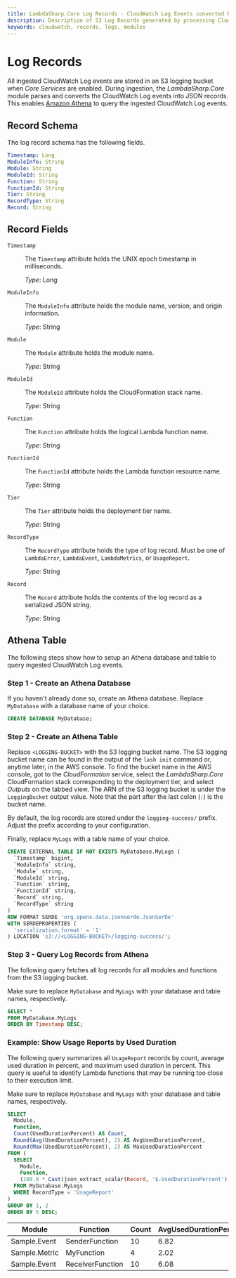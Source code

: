 ```yaml
---
title: LambdaSharp.Core Log Records - CloudWatch Log Events converted by LambdaSharp.Core - LambdaSharp
description: Description of S3 Log Records generated by processing CloudWatch Log events
keywords: cloudwatch, records, logs, modules
---
```


# Log Records

All ingested CloudWatch Log events are stored in an S3 logging bucket when _Core Services_ are enabled. During ingestion, the _LambdaSharp.Core_ module parses and converts the CloudWatch Log events into JSON records. This enables [Amazon Athena](https://aws.amazon.com/athena/) to query the ingested CloudWatch Log events.

## Record Schema

The log record schema has the following fields.

```yaml
Timestamp: Long
ModuleInfo: String
Module: String
ModuleId: String
Function: String
FunctionId: String
Tier: String
RecordType: String
Record: String
```

## Record Fields

<dl>

<dt><code>Timestamp</code></dt>
<dd>

The <code>Timestamp</code> attribute holds the UNIX epoch timestamp in milliseconds.

<i>Type</i>: Long
</dd>

<dt><code>ModuleInfo</code></dt>
<dd>

The <code>ModuleInfo</code> attribute holds the module name, version, and origin information.

<i>Type</i>: String
</dd>

<dt><code>Module</code></dt>
<dd>

The <code>Module</code> attribute holds the module name.

<i>Type</i>: String
</dd>

<dt><code>ModuleId</code></dt>
<dd>

The <code>ModuleId</code> attribute holds the CloudFormation stack name.

<i>Type</i>: String
</dd>

<dt><code>Function</code></dt>
<dd>

The <code>Function</code> attribute holds the logical Lambda function name.

<i>Type</i>: String
</dd>

<dt><code>FunctionId</code></dt>
<dd>

The <code>FunctionId</code> attribute holds the Lambda function resource name.

<i>Type</i>: String
</dd>

<dt><code>Tier</code></dt>
<dd>

The <code>Tier</code> attribute holds the deployment tier name.

<i>Type</i>: String
</dd>

<dt><code>RecordType</code></dt>
<dd>

The <code>RecordType</code> attribute holds the type of log record. Must be one of <code>LambdaError</code>, <code>LambdaEvent</code>, <code>LambdaMetrics</code>, or <code>UsageReport</code>.

<i>Type</i>: String
</dd>

<dt><code>Record</code></dt>
<dd>

The <code>Record</code> attribute holds the contents of the log record as a serialized JSON string.

<i>Type</i>: String
</dd>

</dl>

## Athena Table

The following steps show how to setup an Athena database and table to query ingested CloudWatch Log events.

### Step 1 - Create an Athena Database

If you haven't already done so, create an Athena database. Replace `MyDatabase` with a database name of your choice.

```sql
CREATE DATABASE MyDatabase;
```

### Step 2 - Create an Athena Table

Replace `<LOGGING-BUCKET>` with the S3 logging bucket name. The S3 logging bucket name can be found in the output of the `lash init` command or, anytime later, in the AWS console. To find the bucket name in the AWS console, got to the _CloudFormation_ service, select the _LambdaSharp.Core_ CloudFormation stack corresponding to the deployment tier, and select _Outputs_ on the tabbed view. The ARN of the S3 logging bucket is under the `LoggingBucket` output value. Note that the part after the last colon (`:`) is the bucket name.

By default, the log records are stored under the `logging-success/` prefix. Adjust the prefix according to your configuration.

Finally, replace `MyLogs` with a table name of your choice.

```sql
CREATE EXTERNAL TABLE IF NOT EXISTS MyDatabase.MyLogs (
  `Timestamp` bigint,
  `ModuleInfo` string,
  `Module` string,
  `ModuleId` string,
  `Function` string,
  `FunctionId` string,
  `Record` string,
  `RecordType` string
)
ROW FORMAT SERDE 'org.openx.data.jsonserde.JsonSerDe'
WITH SERDEPROPERTIES (
  'serialization.format' = '1'
) LOCATION 's3://<LOGGING-BUCKET>/logging-success/';
```

### Step 3 - Query Log Records from Athena

The following query fetches all log records for all modules and functions from the S3 logging bucket.

Make sure to replace `MyDatabase` and `MyLogs` with your database and table names, respectively.

```sql
SELECT *
FROM MyDatabase.MyLogs
ORDER BY Timestamp DESC;
```

### Example: Show Usage Reports by Used Duration

The following query summarizes all `UsageReport` records by count, average used duration in percent, and maximum used duration in percent. This query is useful to identify Lambda functions that may be running too close to their execution limit.

Make sure to replace `MyDatabase` and `MyLogs` with your database and table names, respectively.

```sql
SELECT
  Module,
  Function,
  Count(UsedDurationPercent) AS Count,
  Round(Avg(UsedDurationPercent), 2) AS AvgUsedDurationPercent,
  Round(Max(UsedDurationPercent), 2) AS MaxUsedDurationPercent
FROM (
  SELECT
    Module,
    Function,
    (100.0 * Cast(json_extract_scalar(Record, '$.UsedDurationPercent') AS REAL)) AS UsedDurationPercent
  FROM MyDatabase.MyLogs
  WHERE RecordType = 'UsageReport'
)
GROUP BY 1, 2
ORDER BY 5 DESC;
```


|Module       |Function        |Count|AvgUsedDurationPercent|MaxUsedDurationPercent|
|-------------|----------------|-----|----------------------|----------------------|
|Sample.Event |SenderFunction  |   10|                  6.82|                 16.93|
|Sample.Metric|MyFunction      |    4|                  2.02|                  8.07|
|Sample.Event |ReceiverFunction|   10|                  6.08|                  7.84|
